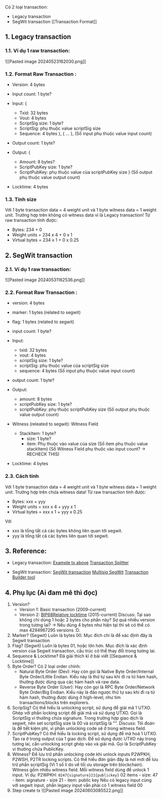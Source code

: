Có 2 loại transaction:
- Legacy transaction
- SegWit transaction
[[Transaction Format]]
## 1. Legacy transaction

### 1.1. Ví dụ 1 raw transaction:
![[Pasted image 20240523162030.png]]

### 1.2. Format Raw Transaction : 
- Version: 4 bytes

- Input count: 1 byte?

- Input:
	{	
	- Txid: 32 bytes
	- Vout: 4 bytes
	- ScriptSig size: 1 byte?
	- ScriptSig: phụ thuộc value scriptSig size
	- Sequence: 4 bytes
	},
	{
		...
	},
	(Số input phụ thuộc value input count)

- Output count: 1 byte?

- Output:
	{
	- Amount: 8 bytes?
	- ScriptPubKey size: 1 byte?
	- ScriptPubKey: phụ thuộc value của scriptPubKey size
	}
	(Số output phụ thuộc value output count)

- Locktime: 4 bytes

### 1.3. Tính size
Với 1 byte transaction data = 4 weight unit và 1 byte witness data = 1 weight unit. 
Trường hợp trên không có witness data vì là Legacy transaction! Từ raw transaction tính được:
- Bytes: 234 + 0
- Weight units = 234 x 4 + 0 x 1
- Virtual bytes = 234 x 1 + 0 x 0.25

## 2. SegWit transaction
### 2.1. Ví dụ 1 raw transaction:
![[Pasted image 20240531162536.png]]

### 2.2. Format Raw Transaction : 
- version: 4 bytes

- marker: 1 bytes (related to segwit)
- flag: 1 bytes (related to segwit)

- input count: 1 byte?

- Input:
	- txid: 32 bytes
	- vout: 4 bytes
	- scriptSig size: 1 byte?
	- scriptSig: phụ thuộc value của scriptSig size
	- sequence: 4 bytes
	(Số input phụ thuộc value input count)

- output count: 1 byte?

- Output:
	- amount: 8 bytes
	- scriptPubKey size: 1 byte?
	- scriptPubKey: phụ thuộc scriptPubKey size
	(Số output phụ thuộc value output count)

- Witness (releated to segwit):
	Witness Field
	- StackItem: 1 byte?
		- size: 1 byte?
		- item: Phụ thuộc vào value của size
		(Số item phụ thuộc value stackItem)
	(Số Witness Field phụ thuộc vào input count? -> RECHECK THIS)

- Locktime: 4 bytes

### 2.3. Cách tính
Với 1 byte transaction data = 4 weight unit và 1 byte witness data = 1 weight unit. 
Trường hợp trên chứa witness data! Từ raw transaction tính được:
- Bytes: xxx + yyy
- Weight units = xxx x 4 + yyy x 1
- Virtual bytes = xxx x 1 + yyy x 0.25

Với 
- xxx là tổng tất cả các bytes không liên quan tới segwit.
- yyy là tổng tất cả các bytes liên quan tới segwit.


## 3. Reference:
- Legacy transaction:
[Example tx above](https://learnmeabitcoin.com/explorer/tx/1db6251a9afce7025a2061a19e63c700dffc3bec368bd1883decfac353357a9d#output-1)
[Transaction Splitter](https://learnmeabitcoin.com/tools/)

- SegWit transaction:
[SegWit transaction](https://learnmeabitcoin.com/technical/transaction/)
[Multisig SegWit](https://learnmeabitcoin.com/explorer/tx/684cf742893df9f43e7f11646a3f70db05ebc673e48514b4a4b1a61f57d89a29)
[Transaction Builder tool](https://learnmeabitcoin.com/technical/transaction/#summary)

## 4. Phụ lục (Ai đam mê thì đọc)
1. Version?
	- Version 1: Basic transaction (2009-current)
	- Version 2: [BIP68](https://github.com/bitcoin/bips/blob/master/bip-0068.mediawiki)[Relative locktime](https://learnmeabitcoin.com/technical/transaction/input/sequence/#relative-locktime) (2015-current)
	Discuss: Tại sao không chỉ dùng 1 hoặc 2 bytes cho phần này? Sợ quá nhiều version trong tương lai? -> Nếu dùng 4 bytes như hiện tại thì sẽ có thể có max 4294967295 versions :D.
2. Marker? (Segwit)
	Luôn là bytes 00. Mục đích chỉ là để xác định đây là Segwit transaction
3. Flag? (Segwit)
	Luôn là bytes 01, hoặc lớn hơn. Mục đích là xác định version của Segwit transaction, cấu trúc có thể thay đổi trong tương lai.
4. Sequence & Locktime? Đã giải thích kĩ ở bài viết [[Sequence & Locktime]]
5. Byte Order?
	Có 2 loại order chính:
	- Natural Byte Order (Dev): Hay còn gọi là Native Byte Order/Internal Byte Order/Little Endian. Kiểu này là thứ tự sau khi đi ra từ hàm hash, thường được dùng qua các hàm hash và raw data.
	- Reverse Byte Order (User): Hay còn gọi là RPC Byte Order/Network Byte Order/Big Endian. Kiểu này là đảo ngược thứ tự sau khi đi ra từ hàm hash, thường được dùng ở high-level, như tìm transactions/blocks trên explorers.
6. ScripSig?
	Có thể hiểu là unlocking script, sử dụng để giải mã 1 UTXO. Ghép với phần locking script để giải mã và sử dụng UTXO. 
	Gọi là ScriptSig vì thường chứa signature.
	Trong trường hợp giao dịch là segwit, nên set scriptSig size là 00 và scriptSig là "".
	Discuss: Tôi đoán là để tiết kiệm phí, vì phần unlocking code sẽ ở trong witness field.
7. ScriptPubKey?
	Có thể hiểu là locking script, sử dụng để mã hoá 1 UTXO. Tạo ra ở trong output của 1 giao dịch. Để sử dụng được UTXO này trong tương lai, cần unlocking script ghép vào và giải mã.
	Gọi là ScriptPubKey vì thường chứa PublicKey.
8. Witness?
	Để lưu trữ phần unlocking code khi unlock inputs P2WPKH, P2WSH, P2TR locking scripts. Có thể hiểu đơn giản đây là nơi mới để lưu trữ phần scriptSig (Vì 1 số lí do về tối ưu storage trên blockchain).
	Witness gồm nhiều witness field. Mỗi witness field dùng để unlock 1 input. 
	Ví dụ: P2WPKH: `0247{signature}21{publickey}`
		 02 items - size: 47 - item: signature - size 21 - item: public key
	Nếu có legacy input cùng với segwit input, phần legacy input vẫn phải có 1 witness field 00
9. Step create tx
	![[Pasted image 20240603085522.png]]